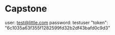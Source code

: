 # Capstone

user: test@little.com
password: testuser
"token": "6c1035a63f355f1282599fd32b2df43bafd0c9d3"
